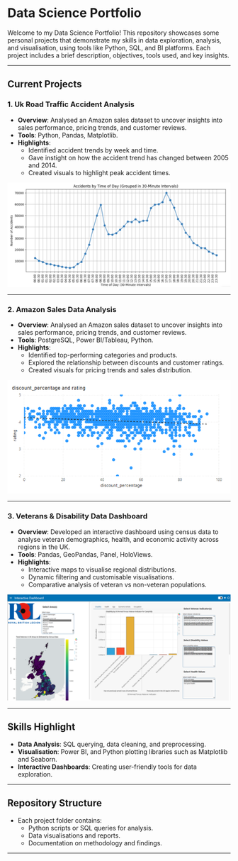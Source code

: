 # Data Science Portfolio

Welcome to my Data Science Portfolio! This repository showcases some personal projects that demonstrate my skills in data exploration, analysis, and visualisation, using tools like Python, SQL, and BI platforms. Each project includes a brief description, objectives, tools used, and key insights.  

---

## Current Projects

### **1. Uk Road Traffic Accident Analysis**  
- **Overview**: Analysed an Amazon sales dataset to uncover insights into sales performance, pricing trends, and customer reviews.  
- **Tools**: Python, Pandas, Matplotlib.  
- **Highlights**:  
  - Identified accident trends by week and time.  
  - Gave instight on how the accident trend has changed between 2005 and 2014.  
  - Created visuals to highlight peak accident times.
 
![items](https://github.com/trow-land/Data-Science/blob/main/UK%20Traffic%20Accidents/images/time_of_day.png)
 
---

### **2. Amazon Sales Data Analysis**  
- **Overview**: Analysed an Amazon sales dataset to uncover insights into sales performance, pricing trends, and customer reviews.  
- **Tools**: PostgreSQL, Power BI/Tableau, Python.  
- **Highlights**:  
  - Identified top-performing categories and products.  
  - Explored the relationship between discounts and customer ratings.  
  - Created visuals for pricing trends and sales distribution.
 
 ![Discount vs Rating Scatter Plot](https://github.com/trow-land/Data-Science/blob/main/Amazon_reviews/plots/rating%20vs%20discount%20percentage%23.png)


---

### **3. Veterans & Disability Data Dashboard**  
- **Overview**: Developed an interactive dashboard using census data to analyse veteran demographics, health, and economic activity across regions in the UK.  
- **Tools**: Pandas, GeoPandas, Panel, HoloViews.  
- **Highlights**:  
  - Interactive maps to visualise regional distributions.  
  - Dynamic filtering and customisable visualisations.  
  - Comparative analysis of veteran vs non-veteran populations.
 
![cearphilly disibility plots](https://github.com/trow-land/Data-Science/blob/main/Royal%20British%20Legion%20Interactive%20Data%20Tool/images/caerphilly_disability.png)
 

---

## Skills Highlight
- **Data Analysis**: SQL querying, data cleaning, and preprocessing.  
- **Visualisation**: Power BI, and Python plotting libraries such as Matplotlib and Seaborn.  
- **Interactive Dashboards**: Creating user-friendly tools for data exploration.  

---

## Repository Structure
- Each project folder contains:  
  - Python scripts or SQL queries for analysis.  
  - Data visualisations and reports.  
  - Documentation on methodology and findings.  

---




